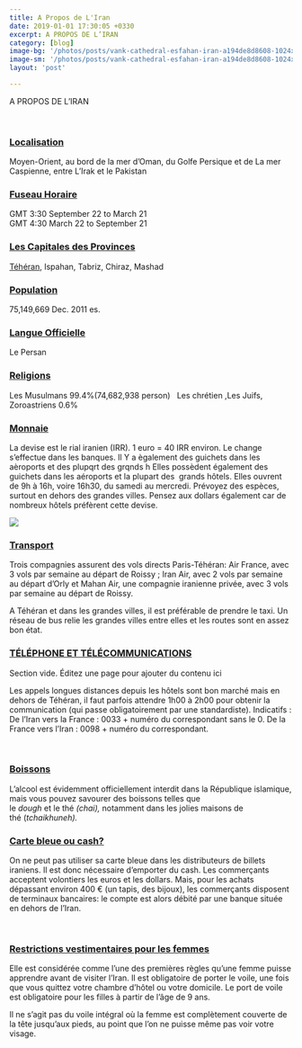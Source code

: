 ```yaml
---
title: A Propos de L'Iran
date: 2019-01-01 17:30:05 +0330
excerpt: A PROPOS DE L’IRAN
category: [blog]
image-bg: '/photos/posts/vank-cathedral-esfahan-iran-a194de8d8608-1024x716.jpg'
image-sm: '/photos/posts/vank-cathedral-esfahan-iran-a194de8d8608-1024x716.jpg'
layout: 'post'

---
```

A PROPOS DE L’IRAN

 

### [Localisation](http://larisafar.com/faq-accordion/?lang=fr#localisation)

Moyen-Orient, au bord de la mer d’Oman, du Golfe Persique et de La mer Caspienne, entre L’Irak et le Pakistan

### [Fuseau Horaire](http://larisafar.com/faq-accordion/?lang=fr#fuseau-horaire)

GMT 3:30 September 22 to March 21  
GMT 4:30 March 22 to September 21

### [Les Capitales des Provinces](http://larisafar.com/faq-accordion/?lang=fr#les-capitales-des-provinces)

[Téhéran](https://fr.wikipedia.org/wiki/Province_de_T%C3%A9h%C3%A9ran "Province de Téhéran"), Ispahan, Tabriz, Chiraz, Mashad

### [Population](http://larisafar.com/faq-accordion/?lang=fr#population)

75,149,669 Dec. 2011 es.

### [Langue Officielle](http://larisafar.com/faq-accordion/?lang=fr#langue-officielle)

Le Persan

### [Religions](http://larisafar.com/faq-accordion/?lang=fr#religions)

Les Musulmans 99.4%(74,682,938 person)   Les chrétien ,Les Juifs, Zoroastriens 0.6%

### [Monnaie](http://larisafar.com/faq-accordion/?lang=fr#monnaie)

La devise est le rial iranien (IRR). 1 euro = 40 IRR environ. Le change s’effectue dans les banques. Il Y a ègalement des guichets dans les aèroports et des plupqrt des grqnds h Elles possèdent également des guichets dans les aéroports et la plupart des  grands hôtels. Elles ouvrent de 9h à 16h, voire 16h30, du samedi au mercredi. Prévoyez des espèces, surtout en dehors des grandes villes. Pensez aux dollars également car de nombreux hôtels préfèrent cette devise.

![](/uploads/Iranian-Currancy-compressor.jpg)

### [Transport](http://larisafar.com/faq-accordion/?lang=fr#transport)

Trois compagnies assurent des vols directs Paris-Téhéran: Air France, avec 3 vols par semaine au départ de Roissy ; Iran Air, avec 2 vols par semaine au départ d’Orly et Mahan Air, une compagnie iranienne privée, avec 3 vols par semaine au départ de Roissy.

A Téhéran et dans les grandes villes, il est préférable de prendre le taxi. Un réseau de bus relie les grandes villes entre elles et les routes sont en assez bon état.

### [TÉLÉPHONE ET TÉLÉCOMMUNICATIONS](http://larisafar.com/faq-accordion/?lang=fr#telephone-et-telecommunications)

Section vide. Éditez une page pour ajouter du contenu ici

Les appels longues distances depuis les hôtels sont bon marché mais en dehors de Téhéran, il faut parfois attendre 1h00 à 2h00 pour obtenir la communication (qui passe obligatoirement par une standardiste). Indicatifs : De l’Iran vers la France : 0033 + numéro du correspondant sans le 0. De la France vers l’Iran : 0098 + numéro du correspondant.

 

### [Boissons](http://larisafar.com/faq-accordion/?lang=fr#boissons)

L’alcool est évidemment officiellement interdit dans la République islamique, mais vous pouvez savourer des boissons telles que le _dough_ et le thé _(chai),_ notamment dans les jolies maisons de thé (_tchaikhuneh)._

### [Carte bleue ou cash?](http://larisafar.com/faq-accordion/?lang=fr#carte-bleue-ou-cash)

On ne peut pas utiliser sa carte bleue dans les distributeurs de billets iraniens. Il est donc nécessaire d’emporter du cash. Les commerçants acceptent volontiers les euros et les dollars. Mais, pour les achats dépassant environ 400 € (un tapis, des bijoux), les commerçants disposent de terminaux bancaires: le compte est alors débité par une banque située en dehors de l’Iran.

 

### [Restrictions vestimentaires pour les femmes](http://larisafar.com/faq-accordion/?lang=fr#restrictions-vestimentaires-pour-les-femmes)

Elle est considérée comme l’une des premières règles qu’une femme puisse apprendre avant de visiter l’Iran. Il est obligatoire de porter le voile, une fois que vous quittez votre chambre d’hôtel ou votre domicile. Le port de voile est obligatoire pour les filles à partir de l’âge de 9 ans.

Il ne s’agit pas du voile intégral où la femme est complètement couverte de la tête jusqu’aux pieds, au point que l’on ne puisse même pas voir votre visage.